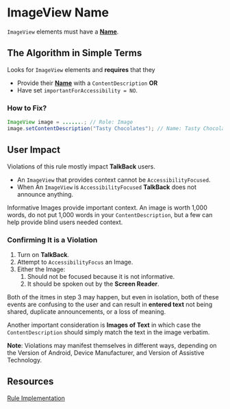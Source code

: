 # ImageView Name

`ImageView` elements must have a [**Name**](name-role-value.md#Name).

## The Algorithm in Simple Terms

Looks for `ImageView` elements and **requires** that they 

- Provide their [**Name**](name-role-value.md#Name) with a `ContentDescription` **OR**
- Have set `importantForAccessibility = NO`. 

### How to Fix?

```java
ImageView image = .......; // Role: Image
image.setContentDescription("Tasty Chocolates"); // Name: Tasty Chocolates.
```

## User Impact

Violations of this rule mostly impact **TalkBack** users. 

- An `ImageView` that provides context cannot be `AccessibilityFocused`.
- When An `ImageView` is `AccessibilityFocused` **TalkBack** does not announce anything.

Informative Images provide important context. An image is worth 1,000 words, do not put 1,000 words
in your `ContentDescription`, but a few can help provide blind users needed context.

### Confirming It is a Violation

1. Turn on **TalkBack**.
2. Attempt to `AccessibilityFocus` an Image.
3. Either the Image:
    1. Should not be focused because it is not informative.
    2. It should be spoken out by the **Screen Reader**.

Both of the itmes in step 3 may happen, but even in isolation, both of these events are confusing to the
user and can result in **entered text** not being shared, duplicate announcements, or a loss of meaning.

Another important consideration is **Images of Text** in which case the `ContentDescription` should
simply match the text in the image verbatim.

**Note**: Violations may manifest themselves in different ways, depending on the Version of Android, 
Device Manufacturer, and Version of Assistive Technology.



## Resources

[Rule Implementation](https://github.com/dequelabs/axe-android/blob/5cbbddd48be53af11c82406d670dd199a5548f3b/src/main/java/com/deque/axe/android/rules/hierarchy/EditTextName.java)
